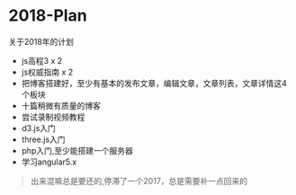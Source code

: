 # 2018-Plan
关于2018年的计划

- js高程3 x 2
- js权威指南 x 2
- 把博客搭建好，至少有基本的发布文章，编辑文章，文章列表，文章详情这4个板块
- 十篇稍微有质量的博客
- 尝试录制视频教程
- d3.js入门
- three.js入门
- php入门,至少能搭建一个服务器
- 学习angular5.x

>出来混嘛总是要还的,停滞了一个2017，总是需要补一点回来的

